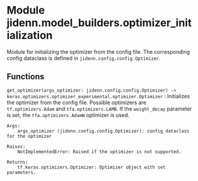 Module jidenn.model_builders.optimizer_initialization
=====================================================
Module for initializing the optimizer from the config file.
The corresponding config dataclass is defined in `jidenn.config.config.Optimizer`.

Functions
---------

    
`get_optimizer(args_optimizer: jidenn.config.config.Optimizer) ‑> keras.optimizers.optimizer_experimental.optimizer.Optimizer`
:   Initializes the optimizer from the config file.
    Possible optimizers are `tf.optimizers.Adam` and `tfa.optimizers.LAMB`.
    If the `weight_decay` parameter is set, the `tfa.optimizers.AdamW` optimizer is used.
    
    Args:
        args_optimizer (jidenn.config.config.Optimizer): config dataclass for the optimizer
    
    Raises:
        NotImplementedError: Raised if the optimizer is not supported.
    
    Returns:
        tf.keras.optimizers.Optimizer: Optimizer object with set parameters.